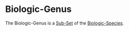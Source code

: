 # Biologic-Genus

The Biologic-Genus is a [Sub-Set](60105.md) of the [Biologic-Species](40000022.md).